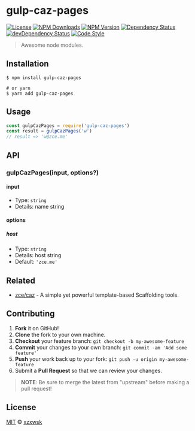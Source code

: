# gulp-caz-pages

[![License][license-img]][license-url]
[![NPM Downloads][downloads-img]][downloads-url]
[![NPM Version][version-img]][version-url]
[![Dependency Status][dependency-img]][dependency-url]
[![devDependency Status][devdependency-img]][devdependency-url]
[![Code Style][style-img]][style-url]

> Awesome node modules.

## Installation

```shell
$ npm install gulp-caz-pages

# or yarn
$ yarn add gulp-caz-pages
```

## Usage

<!-- TODO: Introduction of Usage -->

```javascript
const gulpCazPages = require('gulp-caz-pages')
const result = gulpCazPages('w')
// result => 'w@zce.me'
```

## API

<!-- TODO: Introduction of API -->

### gulpCazPages(input, options?)

#### input

- Type: `string`
- Details: name string

#### options

##### host

- Type: `string`
- Details: host string
- Default: `'zce.me'`

## Related

- [zce/caz](https://github.com/zce/caz) - A simple yet powerful template-based Scaffolding tools.

## Contributing

1. **Fork** it on GitHub!
2. **Clone** the fork to your own machine.
3. **Checkout** your feature branch: `git checkout -b my-awesome-feature`
4. **Commit** your changes to your own branch: `git commit -am 'Add some feature'`
5. **Push** your work back up to your fork: `git push -u origin my-awesome-feature`
6. Submit a **Pull Request** so that we can review your changes.

> **NOTE**: Be sure to merge the latest from "upstream" before making a pull request!

## License

[MIT](LICENSE) &copy; [xzxwsk](http://www.xxx.com)



[license-img]: https://img.shields.io/github/license/zce/gulp-caz-pages
[license-url]: https://github.com/zce/gulp-caz-pages/blob/master/LICENSE
[downloads-img]: https://img.shields.io/npm/dm/gulp-caz-pages
[downloads-url]: https://npm.im/gulp-caz-pages
[version-img]: https://img.shields.io/npm/v/gulp-caz-pages
[version-url]: https://npm.im/gulp-caz-pages
[dependency-img]: https://img.shields.io/david/zce/gulp-caz-pages
[dependency-url]: https://david-dm.org/zce/gulp-caz-pages
[devdependency-img]: https://img.shields.io/david/dev/zce/gulp-caz-pages
[devdependency-url]: https://david-dm.org/zce/gulp-caz-pages?type=dev
[style-img]: https://img.shields.io/badge/code_style-standard-brightgreen
[style-url]: https://standardjs.com
